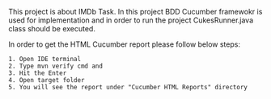 This project is about IMDb Task. 
In this project BDD Cucumber framewokr is used for implementation and 
in order to run the project CukesRunner.java class should be executed.

In order to get the HTML Cucumber report please follow below steps:

    1. Open IDE terminal 
    2. Type mvn verify cmd and  
    3. Hit the Enter
    4. Open target folder 
    5. You will see the report under "Cucumber HTML Reports" directory


